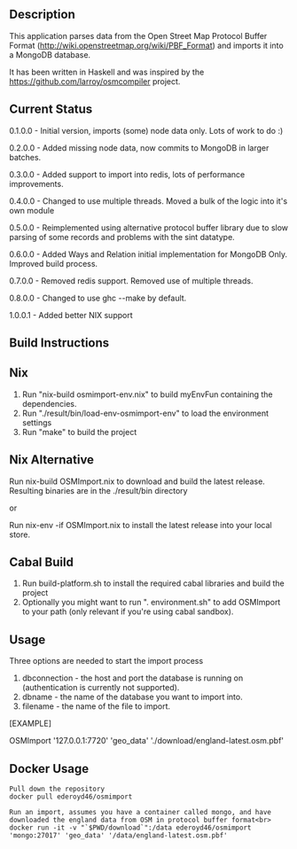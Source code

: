Description
-----------

This application parses data from the Open Street Map Protocol Buffer Format (http://wiki.openstreetmap.org/wiki/PBF_Format) and imports it into a MongoDB database.

It has been written in Haskell and was inspired by the https://github.com/larroy/osmcompiler project.

Current Status
--------------

0.1.0.0 - Initial version, imports (some) node data only. Lots of work to do :)

0.2.0.0 - Added missing node data, now commits to MongoDB in larger batches.

0.3.0.0 - Added support to import into redis, lots of performance improvements.

0.4.0.0 - Changed to use multiple threads. Moved a bulk of the logic into it's own module

0.5.0.0 - Reimplemented using alternative protocol buffer library due to slow parsing of some records and problems with the sint datatype.

0.6.0.0 - Added Ways and Relation initial implementation for MongoDB Only. Improved build process.

0.7.0.0 - Removed redis support. Removed use of multiple threads.

0.8.0.0 - Changed to use ghc --make by default.

1.0.0.1 - Added better NIX support

Build Instructions
------------------

Nix
---

1. Run "nix-build osmimport-env.nix" to build myEnvFun containing the dependencies.
2. Run "./result/bin/load-env-osmimport-env" to load the environment settings
3. Run "make" to build the project

Nix Alternative
---------------

Run nix-build OSMImport.nix to download and build the latest release. Resulting binaries are in the ./result/bin directory

or

Run nix-env -if OSMImport.nix to install the latest release into your local store.

Cabal Build
-----------
1. Run build-platform.sh to install the required cabal libraries and build the project
2. Optionally you might want to run ". environment.sh" to add OSMImport to your path (only relevant if you're using cabal sandbox).

Usage
-----

Three options are needed to start the import process

1. dbconnection - the host and port the database is running on (authentication is currently not supported).
2. dbname - the name of the database you want to import into.
3. filename - the name of the file to import.


[EXAMPLE]

OSMImport '127.0.0.1:7720' 'geo_data' './download/england-latest.osm.pbf'


Docker Usage
------------
```
Pull down the repository
docker pull ederoyd46/osmimport
```

```
Run an import, assumes you have a container called mongo, and have downloaded the england data from OSM in protocol buffer format<br>
docker run -it -v "`$PWD/download`":/data ederoyd46/osmimport 'mongo:27017' 'geo_data' '/data/england-latest.osm.pbf'
```





